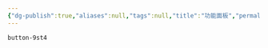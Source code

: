 ```yaml
---
{"dg-publish":true,"aliases":null,"tags":null,"title":"功能面板","permalink":"///","dgPassFrontmatter":true,"noteIcon":""}
---
```


`button-9st4`

